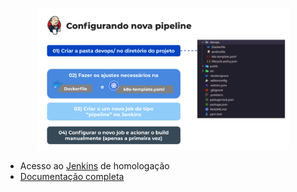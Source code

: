 <p align="center">
  <img src="./images/novo-homolog.png" width=80% height=80%>
</p>

- Acesso ao [Jenkins](https://jenkins.staging.luby.com.br) de homologação
- [Documentação completa](https://docs.google.com/presentation/d/1cXiS4j0DqrR67rm2ybwpfZnvnJ8eXg8c2hKtBb_Z510/edit?usp=sharing)